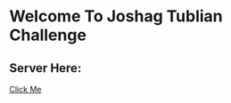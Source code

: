 # Welcome To Joshag Tublian Challenge

## Server Here:

[Click Me](https://tublian-challenge.onrender.com)
